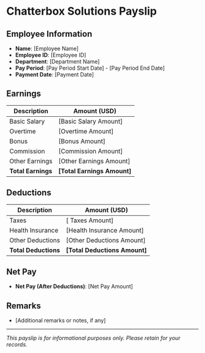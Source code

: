 # Chatterbox Solutions Payslip

## Employee Information
- **Name**: [Employee Name]
- **Employee ID**: [Employee ID]
- **Department**: [Department Name]
- **Pay Period**: [Pay Period Start Date] - [Pay Period End Date]
- **Payment Date**: [Payment Date]

## Earnings
| Description        | Amount (USD)                |
| ------------------ | --------------------------- |
| Basic Salary       | [Basic Salary Amount]       |
| Overtime           | [Overtime Amount]           |
| Bonus              | [Bonus Amount]              |
| Commission         | [Commission Amount]         |
| Other Earnings     | [Other Earnings Amount]     |
| **Total Earnings** | **[Total Earnings Amount]** |

## Deductions
| Description          | Amount (USD)                  |
| -------------------- | ----------------------------- |
| Taxes                | [ Taxes Amount]               |
| Health Insurance     | [Health Insurance Amount]     |
| Other Deductions     | [Other Deductions Amount]     |
| **Total Deductions** | **[Total Deductions Amount]** |

## Net Pay
- **Net Pay (After Deductions)**: [Net Pay Amount]

## Remarks
- [Additional remarks or notes, if any]

---

*This payslip is for informational purposes only. Please retain for your records.*
